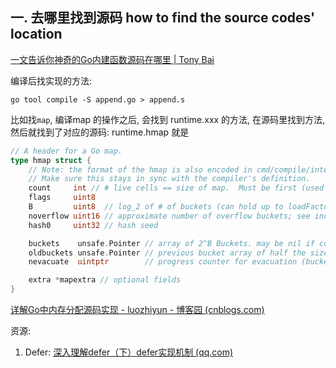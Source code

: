 ## 一. 去哪里找到源码  how to find the source codes' location

[一文告诉你神奇的Go内建函数源码在哪里 | Tony Bai](https://tonybai.com/2020/12/17/where-is-the-source-of-builtin-functions/)

编译后找实现的方法: 

`go tool compile -S append.go > append.s`

比如找`map`, 编译map 的操作之后, 会找到 runtime.xxx 的方法, 在源码里找到方法, 然后就找到了对应的源码: runtime.hmap 就是

```go
// A header for a Go map.
type hmap struct {
	// Note: the format of the hmap is also encoded in cmd/compile/internal/gc/reflect.go.
	// Make sure this stays in sync with the compiler's definition.
	count     int // # live cells == size of map.  Must be first (used by len() builtin)
	flags     uint8
	B         uint8  // log_2 of # of buckets (can hold up to loadFactor * 2^B items)
	noverflow uint16 // approximate number of overflow buckets; see incrnoverflow for details
	hash0     uint32 // hash seed

	buckets    unsafe.Pointer // array of 2^B Buckets. may be nil if count==0.
	oldbuckets unsafe.Pointer // previous bucket array of half the size, non-nil only when growing
	nevacuate  uintptr        // progress counter for evacuation (buckets less than this have been evacuated)

	extra *mapextra // optional fields
}
```







[详解Go中内存分配源码实现 - luozhiyun - 博客园 (cnblogs.com)](https://www.cnblogs.com/luozhiyun/p/14349331.html)





资源: 

1. Defer: [深入理解defer（下）defer实现机制 (qq.com)](https://mp.weixin.qq.com/s/iEtMbRXW4yYyCG0TTW5y9g)

























